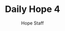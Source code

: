---
image: /assets/img/daily-hope-default-artwork.png
title: Daily Hope 4
number: 4
categories:
  - Daily Hope
author: Hope Staff
notes: Daily Hope 4
embed: >-
  <iframe style="border-radius:12px" src="https://open.spotify.com/embed/episode/5sKG3qihSnOu5Ajt8CqqK0?utm_source=generator" width="100%" height="152" frameBorder="0" allowfullscreen="" allow="autoplay; clipboard-write; encrypted-media; fullscreen; picture-in-picture" loading="lazy"></iframe>
---